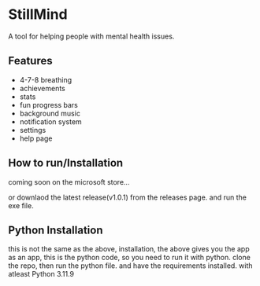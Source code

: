 # StillMind

A tool for helping people with mental health issues.

## Features

- 4-7-8 breathing
- achievements
- stats
- fun progress bars
- background music
- notification system
- settings
- help page

## How to run/Installation

coming soon on the microsoft store...

or downlaod the latest release(v1.0.1) from the releases page. and run the exe file.

## Python Installation

this is not the same as the above, installation, the above gives you the app as an app, this is the python code, so you need to run it with python. clone the repo, then run the python file. and have the requirements installed. with atleast Python 3.11.9
